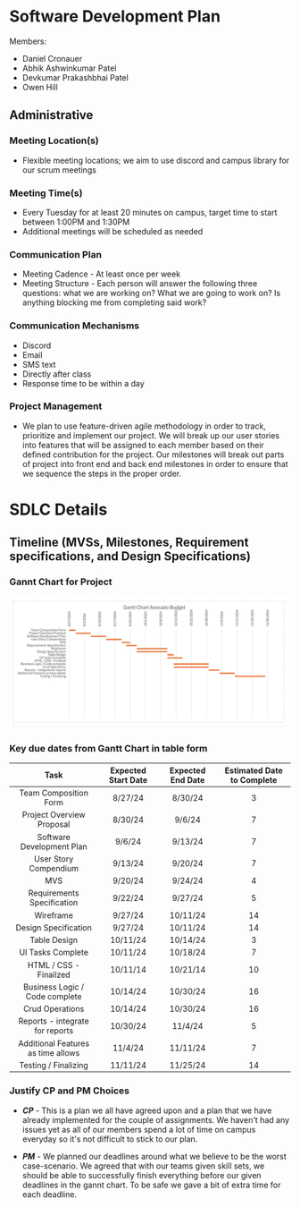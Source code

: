 # Software Development Plan
Members:
- Daniel Cronauer
- Abhik Ashwinkumar Patel
- Devkumar Prakashbhai Patel
- Owen Hill

## Administrative 

###  Meeting Location(s)

- Flexible meeting locations; we aim to use discord and campus library for our scrum meetings

###  Meeting Time(s)

- Every Tuesday for at least 20 minutes on campus, target time to start between 1:00PM and 1:30PM
- Additional meetings will be scheduled as needed

### Communication Plan
- Meeting Cadence - At least once per week
- Meeting Structure - Each person will answer the following three questions: what we are working on? What we are going to work on? Is anything blocking me from completing said work?

### Communication Mechanisms
- Discord
- Email
- SMS text
- Directly after class
- Response time to be within a day

### Project Management

- We plan to use feature-driven agile methodology in order to track, prioritize and implement our project. We will break up our user stories into features that will be assigned to each member based on their defined contribution for the project. Our milestones will break out parts of project into front end and back end milestones in order to ensure that we sequence the steps in the proper order. 

# SDLC Details

## Timeline (MVSs, Milestones, Requirement specifications, and Design Specifications)

### Gannt Chart for Project
![Alt text](./GanntChart_V2.png)


### Key due dates from Gantt Chart in table form

| Task  | Expected Start Date | Expected End Date | Estimated Date to Complete |
| :-------------: | :-------------: | :-------------: | :------: |
|Team Composition Form|8/27/24|8/30/24|3|
|Project Overview Proposal|8/30/24|9/6/24|7|
|Software Development Plan|9/6/24|9/13/24|7|
|User Story Compendium|9/13/24|9/20/24|7|
|MVS|9/20/24|9/24/24|4|
|Requirements Specification|9/22/24|9/27/24|5|
|Wireframe|9/27/24|10/11/24|14|
|Design Specification|9/27/24|10/11/24|14|
|Table Design|10/11/24|10/14/24|3|
|UI Tasks Complete|10/11/24|10/18/24|7|
|HTML / CSS - Finailzed|10/11/14|10/21/14|10|
|Business Logic / Code complete|10/14/24|10/30/24|16|
|Crud Operations|10/14/24|10/30/24|16|
|Reports - integrate for reports|10/30/24|11/4/24|5|
|Additional Features as time allows|11/4/24|11/11/24|7|
|Testing / Finalizing|11/11/24|11/25/24|14|


### Justify CP and PM Choices
- ***CP*** - This is a plan we all have agreed upon and a plan that we have already implemented for the couple of assignments. We haven't had any issues yet as all of our members spend a lot of time on campus everyday so it's not difficult to stick to our plan.

- ***PM*** - We planned our deadlines around what we believe to be the worst case-scenario. We agreed that with our teams given skill sets, we should be able to successfully finish everything before our given deadlines in the gannt chart. To be safe we gave a bit of extra time for each deadline.
